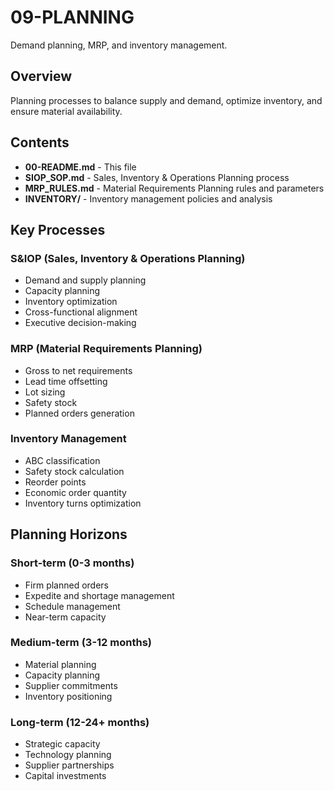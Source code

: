 # 09-PLANNING

Demand planning, MRP, and inventory management.

## Overview

Planning processes to balance supply and demand, optimize inventory, and ensure material availability.

## Contents

- **00-README.md** - This file
- **SIOP_SOP.md** - Sales, Inventory & Operations Planning process
- **MRP_RULES.md** - Material Requirements Planning rules and parameters
- **INVENTORY/** - Inventory management policies and analysis

## Key Processes

### S&IOP (Sales, Inventory & Operations Planning)
- Demand and supply planning
- Capacity planning
- Inventory optimization
- Cross-functional alignment
- Executive decision-making

### MRP (Material Requirements Planning)
- Gross to net requirements
- Lead time offsetting
- Lot sizing
- Safety stock
- Planned orders generation

### Inventory Management
- ABC classification
- Safety stock calculation
- Reorder points
- Economic order quantity
- Inventory turns optimization

## Planning Horizons

### Short-term (0-3 months)
- Firm planned orders
- Expedite and shortage management
- Schedule management
- Near-term capacity

### Medium-term (3-12 months)
- Material planning
- Capacity planning
- Supplier commitments
- Inventory positioning

### Long-term (12-24+ months)
- Strategic capacity
- Technology planning
- Supplier partnerships
- Capital investments

